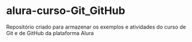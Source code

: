# alura-curso-Git_GitHub
Repositório criado para armazenar os exemplos e atividades do curso de Git e de GitHub da plataforma Alura
